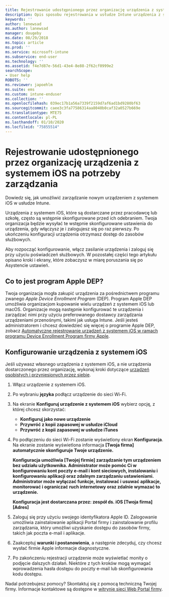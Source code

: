 ```yaml
---
title: Rejestrowanie udostępnionego przez organizację urządzenia z systemem iOS na potrzeby zarządzania | Microsoft Docs
description: Opis sposobu rejestrowania w usłudze Intune urządzenia z systemem iOS, które zostało zakupione i udostępnione przez Twoją organizację
keywords: ''
author: lenewsad
ms.author: lanewsad
manager: dougeby
ms.date: 08/29/2018
ms.topic: article
ms.prod: ''
ms.service: microsoft-intune
ms.subservice: end-user
ms.technology: ''
ms.assetid: f4e7d87e-56d1-43e4-8e88-2f62cf0999e2
searchScope:
- User help
ROBOTS: ''
ms.reviewer: japoehlm
ms.suite: ems
ms.custom: intune-enduser
ms.collection: ''
ms.openlocfilehash: 039ec17b1a56a7339f2159d7af6ad1bd9280bf63
ms.sourcegitcommit: caee3c3fa77586314aa8040b0caf32a0527b669e
ms.translationtype: MTE75
ms.contentlocale: pl-PL
ms.lasthandoff: 01/10/2020
ms.locfileid: "75855514"
---
```

# <a name="enroll-your-organization-provided-ios-device-in-management"></a>Rejestrowanie udostępnionego przez organizację urządzenia z systemem iOS na potrzeby zarządzania

Dowiedz się, jak umożliwić zarządzanie nowym urządzeniem z systemem iOS w usłudze Intune.  

Urządzenia z systemem iOS, które są dostarczane przez pracodawcę lub szkołę, często są wstępnie skonfigurowane przed ich odebraniem. Twoja organizacja będzie wysyłać te wstępnie skonfigurowane ustawienia do urządzenia, gdy włączysz je i zalogujesz się po raz pierwszy. Po ukończeniu konfiguracji urządzenia otrzymasz dostęp do zasobów służbowych.  

Aby rozpocząć konfigurowanie, włącz zasilanie urządzenia i zaloguj się przy użyciu poświadczeń służbowych. W pozostałej części tego artykułu opisano kroki i ekrany, które zobaczysz w miarę poruszania się po Asystencie ustawień.

## <a name="what-is-apple-dep"></a>Co to jest program Apple DEP?

Twoja organizacja mogła zakupić urządzenia za pośrednictwem programu zwanego *Apple Device Enrollment Program* (DEP). Program Apple DEP umożliwia organizacjom kupowanie wielu urządzeń z systemem iOS lub macOS. Organizacje mogą następnie konfigurować te urządzenia i zarządzać nimi przy użyciu preferowanego dostawcy zarządzania urządzeniami przenośnymi, takimi jak usługa Intune. Jeśli jesteś administratorem i chcesz dowiedzieć się więcej o programie Apple DEP, zobacz [Automatyczne rejestrowanie urządzeń z systemem iOS w ramach programu Device Enrollment Program firmy Apple](/intune/enrollment/device-enrollment-program-enroll-ios).

## <a name="set-up-your-ios-device"></a>Konfigurowanie urządzenia z systemem iOS

Jeśli używasz własnego urządzenia z systemem iOS, a nie urządzenia dostarczonego przez organizację, wykonaj kroki dotyczące [urządzeń osobistych i przyniesionych przez siebie](enroll-your-device-in-intune-ios.md).  

1. Włącz urządzenie z systemem iOS.
2. Po wybraniu **języka** podłącz urządzenie do sieci Wi-Fi.
3. Na ekranie **Konfiguruj urządzenie z systemem iOS** wybierz opcję, z której chcesz skorzystać:
   - **Konfiguruj jako nowe urządzenie**
   - **Przywróć z kopii zapasowej w usłudze iCloud**
   - **Przywróć z kopii zapasowej w usłudze iTunes**

4. Po podłączeniu do sieci Wi-Fi zostanie wyświetlony ekran **Konfiguracja**. Na ekranie zostanie wyświetlona informacja **[Twoja firma] automatycznie skonfiguruje Twoje urządzenie.**

   **Konfiguracja umożliwia [Twojej firmie] zarządzanie tym urządzeniem bez udziału użytkownika. Administrator może pomóc Ci w konfigurowaniu kont poczty e-mail i kont sieciowych, instalowaniu i konfigurowaniu aplikacji oraz zdalnym zarządzaniu ustawieniami. Administrator może wyłączać funkcje, instalować i usuwać aplikacje, monitorować i ograniczać ruch internetowy oraz zdalnie wymazać to urządzenie.**

   **Konfiguracja jest dostarczana przez: zespół ds. iOS [Twoja firma] [Adres]**

5. Zaloguj się przy użyciu swojego identyfikatora Apple ID. Zalogowanie umożliwia zainstalowanie aplikacji Portal firmy i zainstalowanie profilu zarządzania, który umożliwi uzyskanie dostępu do zasobów firmy, takich jak poczta e-mail i aplikacje.
6. Zaakceptuj **warunki i postanowienia**, a następnie zdecyduj, czy chcesz wysłać firmie Apple informacje diagnostyczne.
7. Po zakończeniu rejestracji urządzenie może wyświetlać monity o podjęcie dalszych działań. Niektóre z tych kroków mogą wymagać wprowadzenia hasła dostępu do poczty e-mail lub skonfigurowania kodu dostępu.

Nadal potrzebujesz pomocy? Skontaktuj się z pomocą techniczną Twojej firmy. Informacje kontaktowe są dostępne w [witrynie sieci Web Portal firmy](https://go.microsoft.com/fwlink/?linkid=2010980).
